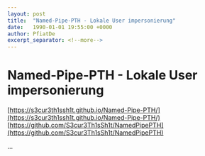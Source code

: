 ```yaml
---
layout: post
title:  "Named-Pipe-PTH - Lokale User impersonierung"
date:   1990-01-01 19:55:00 +0000
author: PfiatDe
excerpt_separator: <!--more-->
---
```


# Named-Pipe-PTH - Lokale User impersonierung
[https://s3cur3th1ssh1t.github.io/Named-Pipe-PTH/](https://s3cur3th1ssh1t.github.io/Named-Pipe-PTH/)
[https://github.com/S3cur3Th1sSh1t/NamedPipePTH](https://github.com/S3cur3Th1sSh1t/NamedPipePTH)

...
<!--more-->
